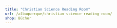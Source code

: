 ```yaml
---
title: "Christian Science Reading Room"
url: /albuquerque/christian-science-reading-room/
shop: Bücher
---
```

